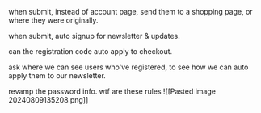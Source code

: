when submit, instead of account page, send them to a shopping page, or where they were originally.

when submit, auto signup for newsletter & updates.

can the registration code auto apply to checkout.

ask where we can see users who've registered, to see how we can auto apply them to our newsletter.

revamp the password info.
wtf are these rules
![[Pasted image 20240809135208.png]]

